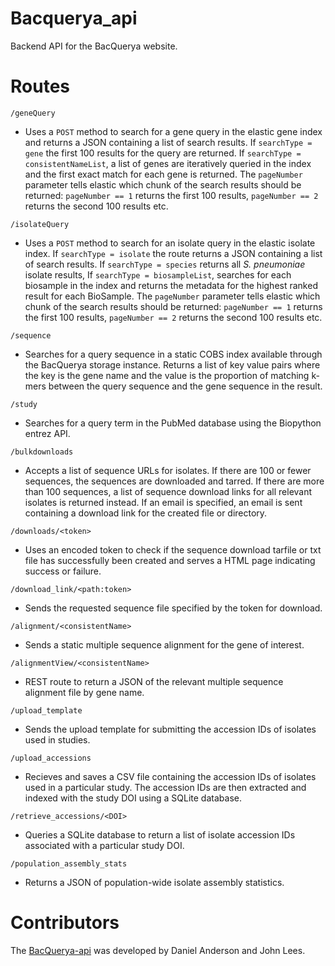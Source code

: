 # Bacquerya_api

Backend API for the BacQuerya website.

# Routes

```/geneQuery```
* Uses a ```POST``` method to search for a gene query in the elastic gene index and returns a JSON containing a list of search results. If ```searchType = gene``` the first 100 results for the query are returned. If ```searchType = consistentNameList```, a list of genes are iteratively queried in the index and the first exact match for each gene is returned. The ```pageNumber``` parameter tells elastic which chunk of the search results should be returned: ```pageNumber == 1``` returns the first 100 results, ```pageNumber == 2``` returns the second 100 results etc.

```/isolateQuery```
* Uses a ```POST``` method to search for an isolate query in the elastic isolate index. If ```searchType = isolate``` the route returns a JSON containing a list of search results. If ```searchType = species``` returns all *S. pneumoniae* isolate results, If ```searchType = biosampleList```, searches for each biosample in the index and returns the metadata for the highest ranked result for each BioSample. The ```pageNumber``` parameter tells elastic which chunk of the search results should be returned: ```pageNumber == 1``` returns the first 100 results, ```pageNumber == 2``` returns the second 100 results etc.

```/sequence```
* Searches for a query sequence in a static COBS index available through the BacQuerya storage instance. Returns a list of key value pairs where the key is the gene name and the value is the proportion of matching k-mers between the query sequence and the gene sequence in the result.

```/study```
* Searches for a query term in the PubMed database using the Biopython entrez API.

```/bulkdownloads```
* Accepts a list of sequence URLs for isolates. If there are 100 or fewer sequences, the sequences are downloaded and tarred. If there are more than 100 sequences, a list of sequence download links for all relevant isolates is returned instead. If an email is specified, an email is sent containing a download link for the created file or directory.

```/downloads/<token>```
* Uses an encoded token to check if the sequence download tarfile or txt file has successfully been created and serves a HTML page indicating success or failure.

```/download_link/<path:token>```
* Sends the requested sequence file specified by the token for download.

```/alignment/<consistentName>```
* Sends a static multiple sequence alignment for the gene of interest.

```/alignmentView/<consistentName>```
* REST route to return a JSON of the relevant multiple sequence alignment file by gene name.

```/upload_template```
* Sends the upload template for submitting the accession IDs of isolates used in studies.

```/upload_accessions```
* Recieves and saves a CSV file containing the accession IDs of isolates used in a particular study. The accession IDs are then extracted and indexed with the study DOI using a SQLite database.

```/retrieve_accessions/<DOI>```
* Queries a SQLite database to return a list of isolate accession IDs associated with a particular study DOI.

```/population_assembly_stats```
* Returns a JSON of population-wide isolate assembly statistics.

# Contributors

The [BacQuerya-api](https://github.com/bacpop/BacQuerya-api) was developed by Daniel Anderson and John Lees.
